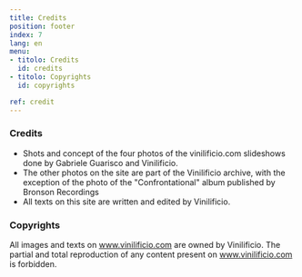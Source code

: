 ```yaml
---
title: Credits
position: footer
index: 7
lang: en
menu:
- titolo: Credits
  id: credits
- titolo: Copyrights
  id: copyrights

ref: credit
---
```


### Credits
* Shots and concept of the four photos of the vinilificio.com slideshows done by Gabriele Guarisco and Vinilificio.
* The other photos on the site are part of the Vinilificio archive, with the exception of the photo of the "Confrontational" album published by Bronson Recordings
* All texts on this site are written and edited by Vinilificio.

### Copyrights
All images and texts on www.vinilificio.com are owned by Vinilificio. The partial and total reproduction of any content present on www.vinilificio.com is forbidden.
